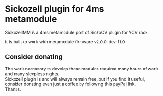 # **Sickozell plugin for 4ms metamodule**  

SickozellMM is a 4ms metamodule port of SickoCV plugin for VCV rack.

It is built to work with metamodule firmware v2.0.0-dev-11.0

## **Consider donating**  
The work necessary to develop these modules required many hours of work and many sleepless nights.  
Sickozell plugin is and will always remain free, but if you find it useful, consider donating even just a coffee by following this [payPal](https://paypal.me/sickozell) link.  
Thanks.
